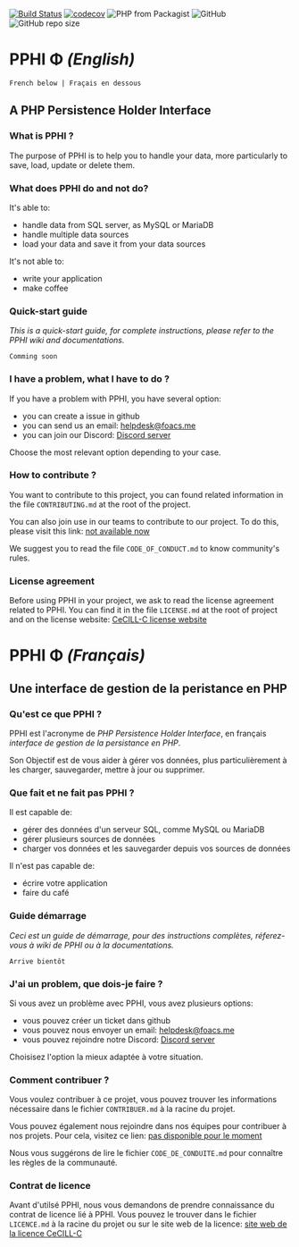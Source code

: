 [![Build Status](https://travis-ci.org/Foacs/pphi.svg?branch=master)](https://travis-ci.org/Foacs/pphi) [![codecov](https://codecov.io/gh/Foacs/pphi/branch/master/graph/badge.svg)](https://codecov.io/gh/Foacs/pphi) ![PHP from Packagist](https://img.shields.io/packagist/php-v/dederobert/pphi.svg) ![GitHub](https://img.shields.io/github/license/Hovensoft/pphi.svg) ![GitHub repo size](https://img.shields.io/github/repo-size/Hovensoft/pphi.svg)
# PPHI &#934; _(English)_
    French below | Fraçais en dessous
## A PHP Persistence Holder Interface
### What is PPHI ?
The purpose of PPHI is to help you to handle your data, more particularly to save, load, update or delete them.

### What does PPHI do and not do? 
It's able to:
* handle data from SQL server, as MySQL or MariaDB
* handle multiple data sources
* load your data and save it from your data sources

It's not able to:
* write your application
* make coffee

### Quick-start guide
_This is a quick-start guide, for complete instructions, please refer to the PPHI wiki and documentations._

    Comming soon

### I have a problem, what I have to do ?
If you have a problem with PPHI, you have several option:
 * you can create a issue in github 
 * you can send us an email: [helpdesk@foacs.me](mailto:helpdesk@foacs.me)
 * you can join our Discord: [Discord server](https://discord.gg/wJK2Evt)

Choose the most relevant option depending to your case.

### How to contribute ?
You want to contribute to this project, you can found related information in the file `CONTRIBUTING.md` at the root of the project.

You can also join use in our teams to contribute to our project. To do this, please visit this link: [not available now]()

We suggest you to read the file `CODE_OF_CONDUCT.md` to know community's rules.

### License agreement 
Before using PPHI in your project, we ask to read the license agreement related to PPHI.
You can find it in the file `LICENSE.md` at the root of project and on the license website: [CeCILL-C license website](http://www.cecill.info/licences/Licence_CeCILL-C_V1-en.html)

# PPHI &#934; _(Français)_
## Une interface de gestion de la peristance en PHP
### Qu'est ce que PPHI ?
PPHI est l'acronyme de _PHP Persistence Holder Interface_, en français _interface de gestion de la persistance en PHP_.

Son Objectif est de vous aider à gérer vos données, plus particulièrement à les charger, sauvegarder, mettre à jour ou supprimer.

### Que fait et ne fait pas PPHI ?
Il est capable de:
* gérer des données d'un serveur SQL, comme MySQL ou MariaDB
* gérer plusieurs sources de données
* charger vos données et les sauvegarder depuis vos sources de données

Il n'est pas capable de:
* écrire votre application
* faire du café

### Guide démarrage
_Ceci est un guide de démarrage, pour des instructions complètes, réferez-vous à wiki de PPHI ou à la documentations._

    Arrive bientôt

### J'ai un problem, que dois-je faire ?
Si vous avez un problème avec PPHI, vous avez plusieurs options:
 * vous pouvez créer un ticket dans github 
 * vous pouvez nous envoyer un email: [helpdesk@foacs.me](mailto:helpdesk@foacs.me)
 * vous pouvez rejoindre notre Discord: [Discord server](https://discord.gg/wJK2Evt)

Choisisez l'option la mieux adaptée à votre situation.

### Comment contribuer ?
Vous voulez contribuer à ce projet, vous pouvez trouver les informations nécessaire dans le fichier `CONTRIBUER.md` à la racine du projet.

Vous pouvez également nous rejoindre dans nos équipes pour contribuer à nos projets. Pour cela, visitez ce lien: [pas disponible pour le moment]()

Nous vous suggérons de lire le fichier `CODE_DE_CONDUITE.md` pour connaître les règles de la communauté.

### Contrat de licence
Avant d'utilsé PPHI, nous vous demandons de prendre connaissance du contrat de licence lié à PPHI.
Vous pouvez le trouver dans le fichier `LICENCE.md` à la racine du projet ou sur le site web de la licence: [site web de la licence CeCILL-C](http://www.cecill.info/licences/Licence_CeCILL-C_V1-fr.html)
